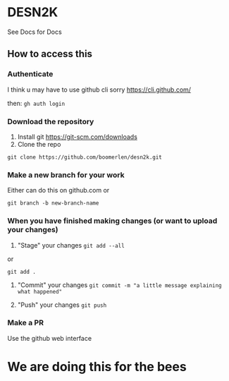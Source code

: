 # DESN2K
See Docs for Docs

## How to access this

### Authenticate

I think u may have to use github cli sorry 
https://cli.github.com/

then:
```gh auth login```

### Download the repository
1. Install git https://git-scm.com/downloads
2. Clone the repo 

```git clone https://github.com/boomerlen/desn2k.git```

### Make a new branch for your work 

Either can do this on github.com or

```git branch -b new-branch-name```


### When you have finished making changes (or want to upload your changes)

1. "Stage" your changes 
```git add --all```

or

```git add .```

1. "Commit" your changes
```git commit -m "a little message explaining what happened"```

2. "Push" your changes
```git push```

### Make a PR 

Use the github web interface

# We are doing this for the bees 

